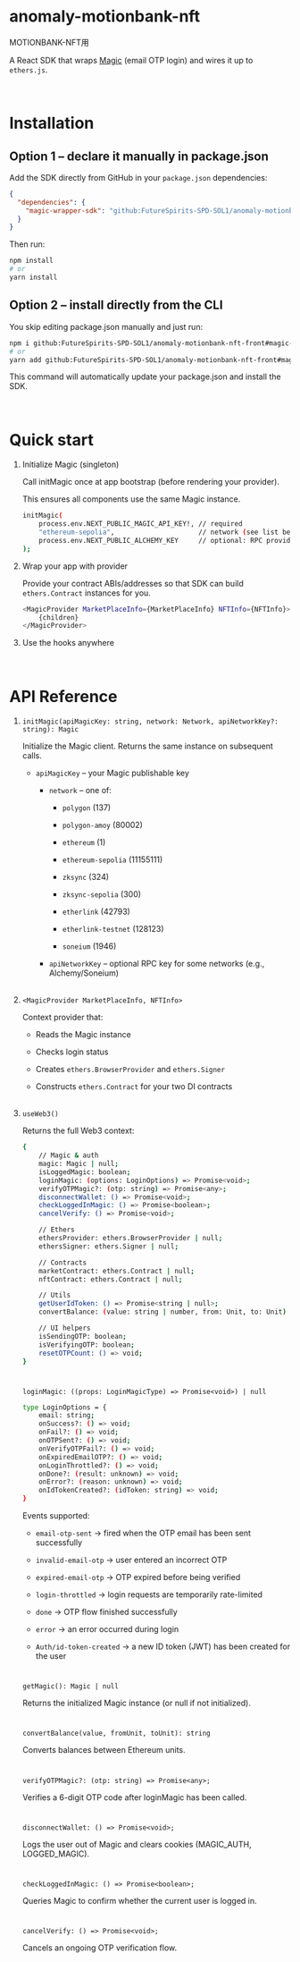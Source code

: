 # anomaly-motionbank-nft
MOTIONBANK-NFT用

A React SDK that wraps [Magic](https://magic.link/) (email OTP login) and wires it up to `ethers.js`.

<br/>

# Installation
## Option 1 – declare it manually in package.json

Add the SDK directly from GitHub in your `package.json` dependencies:

```json
{
  "dependencies": {
    "magic-wrapper-sdk": "github:FutureSpirits-SPD-SOL1/anomaly-motionbank-nft-front#magic-wrapper-sdk-dev",
  }
}
```

Then run:

```bash
npm install
# or
yarn install
```

## Option 2 – install directly from the CLI
You skip editing package.json manually and just run:
```bash
npm i github:FutureSpirits-SPD-SOL1/anomaly-motionbank-nft-front#magic-wrapper-sdk-dev
# or
yarn add github:FutureSpirits-SPD-SOL1/anomaly-motionbank-nft-front#magic-wrapper-sdk-dev
```
This command will automatically update your package.json and install the SDK.

<br/>

# Quick start

1) Initialize Magic (singleton)

    Call initMagic once at app bootstrap (before rendering your provider).
    
    This ensures all components use the same Magic instance.

    ```bash
    initMagic(
        process.env.NEXT_PUBLIC_MAGIC_API_KEY!, // required
        "ethereum-sepolia",                     // network (see list below)
        process.env.NEXT_PUBLIC_ALCHEMY_KEY     // optional: RPC provider key
    );
    ```

2) Wrap your app with provider

    Provide your contract ABIs/addresses so that SDK can build `ethers.Contract` instances for you.

    ```bash
    <MagicProvider MarketPlaceInfo={MarketPlaceInfo} NFTInfo={NFTInfo}>
        {children}
    </MagicProvider>
    ```

3) Use the hooks anywhere

<br/>

# API Reference

1. `initMagic(apiMagicKey: string, network: Network, apiNetworkKey?: string): Magic`

    Initialize the Magic client. Returns the same instance on subsequent calls.

    - `apiMagicKey` – your Magic publishable key

        - `network` – one of:

            - `polygon` (137)

            - `polygon-amoy` (80002)

            - `ethereum` (1)

            - `ethereum-sepolia` (11155111)

            - `zksync` (324)

            - `zksync-sepolia` (300)

            - `etherlink` (42793)

            - `etherlink-testnet` (128123)

            - `soneium` (1946)

        - `apiNetworkKey` – optional RPC key for some networks (e.g., Alchemy/Soneium)
</br></br>
2. `<MagicProvider MarketPlaceInfo, NFTInfo>`
    
    Context provider that:

    - Reads the Magic instance

    - Checks login status

    - Creates `ethers.BrowserProvider` and `ethers.Signer`

    - Constructs `ethers.Contract` for your two DI contracts
</br></br>
3. `useWeb3()`

    Returns the full Web3 context:

    ```bash
    {
        // Magic & auth
        magic: Magic | null;
        isLoggedMagic: boolean;
        loginMagic: (options: LoginOptions) => Promise<void>;
        verifyOTPMagic?: (otp: string) => Promise<any>;
        disconnectWallet: () => Promise<void>;
        checkLoggedInMagic: () => Promise<boolean>;
        cancelVerify: () => Promise<void>;

        // Ethers
        ethersProvider: ethers.BrowserProvider | null;
        ethersSigner: ethers.Signer | null;

        // Contracts
        marketContract: ethers.Contract | null;
        nftContract: ethers.Contract | null;

        // Utils
        getUserIdToken: () => Promise<string | null>;
        convertBalance: (value: string | number, from: Unit, to: Unit) => string;

        // UI helpers
        isSendingOTP: boolean;
        isVerifyingOTP: boolean;
        resetOTPCount: () => void;
    }

    ```
    #
    `loginMagic: ((props: LoginMagicType) => Promise<void>) | null`

    ```bash
    type LoginOptions = {
        email: string;
        onSuccess?: () => void;
        onFail?: () => void;
        onOTPSent?: () => void;
        onVerifyOTPFail?: () => void;
        onExpiredEmailOTP?: () => void;
        onLoginThrottled?: () => void;
        onDone?: (result: unknown) => void;
        onError?: (reason: unknown) => void;
        onIdTokenCreated?: (idToken: string) => void;
    }
    ```
    Events supported: 
    - `email-otp-sent` → fired when the OTP email has been sent successfully

    - `invalid-email-otp` → user entered an incorrect OTP

    - `expired-email-otp` → OTP expired before being verified

    - `login-throttled` → login requests are temporarily rate-limited

    - `done` → OTP flow finished successfully

    - `error` → an error occurred during login

    - `Auth/id-token-created` → a new ID token (JWT) has been created for the user

    #
    `getMagic(): Magic | null`

    Returns the initialized Magic instance (or null if not initialized).

    #
    `convertBalance(value, fromUnit, toUnit): string`

    Converts balances between Ethereum units.
    # 
    `verifyOTPMagic?: (otp: string) => Promise<any>;`
    
    Verifies a 6-digit OTP code after loginMagic has been called.

    #    
    `disconnectWallet: () => Promise<void>;`
    
    Logs the user out of Magic and clears cookies (MAGIC_AUTH, LOGGED_MAGIC).

    #
    `checkLoggedInMagic: () => Promise<boolean>;`

    Queries Magic to confirm whether the current user is logged in.

    #
    `cancelVerify: () => Promise<void>;`
    
    Cancels an ongoing OTP verification flow.